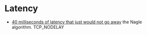 Latency
=======

* [40 milliseconds of latency that just would not go away](http://rachelbythebay.com/w/2020/10/14/lag/)
the Nagle algorithm.
TCP_NODELAY
